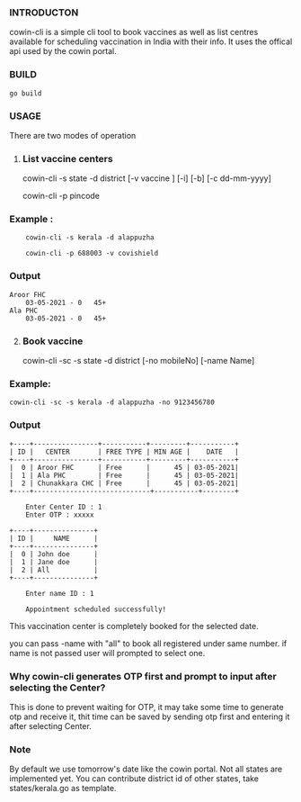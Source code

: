 ### INTRODUCTON
cowin-cli is a simple cli tool to book vaccines as well as list centres available for scheduling vaccination  in India with their info. It uses the offical  api used by the cowin portal.

### BUILD

    go build

### USAGE
There are two modes of operation

1. ### List vaccine centers

    cowin-cli -s state -d district [-v vaccine ] [-i] [-b] [-c dd-mm-yyyy]

    cowin-cli -p pincode


### Example :
        
        cowin-cli -s kerala -d alappuzha 

        cowin-cli -p 688003 -v covishield
### Output
        
    Aroor FHC
        03-05-2021 - 0   45+
    Ala PHC
        03-05-2021 - 0   45+
    
 2. ### Book vaccine
 
    
    cowin-cli -sc -s state -d district [-no mobileNo] [-name Name] 

### Example:

    cowin-cli -sc -s kerala -d alappuzha -no 9123456780
### Output
    +----+----------------+-----------+---------+-----------+
    | ID |   CENTER       | FREE TYPE | MIN AGE |    DATE   |
    +----+----------------+-----------+---------+-----------+
    |  0 | Aroor FHC      | Free      |      45 | 03-05-2021|
    |  1 | Ala PHC        | Free      |      45 | 03-05-2021|
    |  2 | Chunakkara CHC | Free      |      45 | 03-05-2021|
    +----+-----------------------------+-----------+--------+

        Enter Center ID : 1
        Enter OTP : xxxxx

    +----+---------------+
    | ID |     NAME      |
    +----+---------------+
    |  0 | John doe      |
    |  1 | Jane doe      |
    |  2 | All           |
    +----+---------------+

        Enter name ID : 1

        Appointment scheduled successfully!

This vaccination center is completely booked for the selected date.

you can pass -name with "all" to book all registered under same number.
if name is not passed user will prompted to select one.

### Why cowin-cli generates  OTP first and prompt to input after selecting the Center?
This is done to prevent waiting for OTP, it  may take some time to generate otp and receive it, thit time can be saved by sending otp first and entering it after selecting Center.

### Note
By default we use tomorrow's date like the cowin portal.
Not all states are implemented yet.
You can contribute district id of other states, take states/kerala.go as template.



